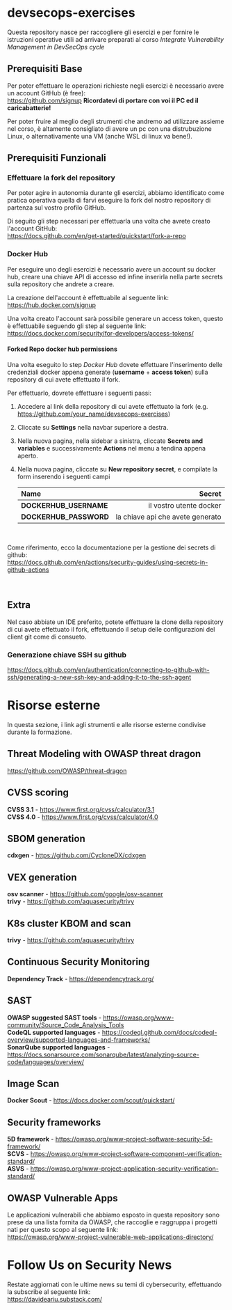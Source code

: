 # devsecops-exercises

Questa repository nasce per raccogliere gli esercizi e per fornire le istruzioni operative utili ad arrivare preparati al corso *Integrate Vulnerability Management in DevSecOps cycle*

## Prerequisiti Base 
Per poter effettuare le operazioni richieste negli esercizi è necessario avere un account GitHub (è free):  
https://github.com/signup
**Ricordatevi di portare con voi il PC ed il caricabatterie!**

Per poter fruire al meglio degli strumenti che andremo ad utilizzare assieme nel corso, è altamente consigliato di avere un pc con una distrubuzione Linux, o alternativamente una VM (anche WSL di linux va bene!).

## Prerequisiti Funzionali

### Effettuare la fork del repository

Per poter agire in autonomia durante gli esercizi, abbiamo identificato come pratica operativa quella di farvi eseguire la fork del nostro repository di partenza sul vostro profilo GitHub.  

Di seguito gli step necessari per effettuarla una volta che avrete creato l'account GitHub:  
https://docs.github.com/en/get-started/quickstart/fork-a-repo

### Docker Hub

Per eseguire uno degli esercizi è necessario avere un account su docker hub, creare una chiave API di accesso ed infine inserirla nella parte secrets sulla repository che andrete a creare.  

La creazione dell'account è effettuabile al seguente link:  
https://hub.docker.com/signup


Una volta creato l'account sarà possibile generare un access token, questo è effettuabile seguendo gli step al seguente link:  
https://docs.docker.com/security/for-developers/access-tokens/


#### Forked Repo docker hub permissions

Una volta eseguito lo step *Docker Hub* dovete effettuare l'inserimento delle credenziali docker appena generate (**username** + **access token**) sulla repository di cui avete effettuato il fork.

Per effettuarlo, dovrete effettuare i seguenti passi:
1. Accedere al link della repository di cui avete effettuato la fork (e.g. https://github.com/your_name/devsecops-exercises)
2. Cliccate su **Settings** nella navbar superiore a destra.
3. Nella nuova pagina, nella sidebar a sinistra, cliccate **Secrets and variables** e successivamente **Actions** nel menu a tendina appena aperto.
4. Nella nuova pagina, cliccate su **New repository secret**, e compilate la form inserendo i seguenti campi


    | Name | Secret |
    | :---|---:|
    | **DOCKERHUB_USERNAME** | il vostro utente docker |
    | **DOCKERHUB_PASSWORD**   | la chiave api che avete generato |

<br/>

Come riferimento, ecco la documentazione per la gestione dei secrets di github:  
https://docs.github.com/en/actions/security-guides/using-secrets-in-github-actions

<br/>

## Extra

Nel caso abbiate un IDE preferito, potete effettuare la clone della repository di cui avete effettuato il fork, effettuando il setup delle configurazioni del client git come di consueto.

### Generazione chiave SSH su github
https://docs.github.com/en/authentication/connecting-to-github-with-ssh/generating-a-new-ssh-key-and-adding-it-to-the-ssh-agent

# Risorse esterne
In questa sezione, i link agli strumenti e alle risorse esterne condivise durante la formazione.

## Threat Modeling with OWASP threat dragon
https://github.com/OWASP/threat-dragon

## CVSS scoring
**CVSS 3.1** - https://www.first.org/cvss/calculator/3.1  
**CVSS 4.0** - https://www.first.org/cvss/calculator/4.0

## SBOM generation
**cdxgen** - https://github.com/CycloneDX/cdxgen

## VEX generation
**osv scanner** - https://github.com/google/osv-scanner  
**trivy** - https://github.com/aquasecurity/trivy

## K8s cluster KBOM and scan
**trivy** - https://github.com/aquasecurity/trivy

## Continuous Security Monitoring
**Dependency Track** - https://dependencytrack.org/

## SAST
**OWASP suggested SAST tools** - https://owasp.org/www-community/Source_Code_Analysis_Tools  
**CodeQL supported languages** - https://codeql.github.com/docs/codeql-overview/supported-languages-and-frameworks/  
**SonarQube supported languages** - https://docs.sonarsource.com/sonarqube/latest/analyzing-source-code/languages/overview/  

## Image Scan
**Docker Scout** - https://docs.docker.com/scout/quickstart/

## Security frameworks
**5D framework** - https://owasp.org/www-project-software-security-5d-framework/  
**SCVS** - https://owasp.org/www-project-software-component-verification-standard/  
**ASVS** - https://owasp.org/www-project-application-security-verification-standard/

## OWASP Vulnerable Apps
Le applicazioni vulnerabili che abbiamo esposto in questa repository sono prese da una lista fornita da OWASP, che raccoglie e raggruppa i progetti nati per questo scopo al seguente link:  
https://owasp.org/www-project-vulnerable-web-applications-directory/


# Follow Us on Security News
Restate aggiornati con le ultime news su temi di cybersecurity, effettuando la subscribe al seguente link:  
https://davideariu.substack.com/